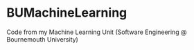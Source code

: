 # BUMachineLearning
Code from my Machine Learning Unit (Software Engineering @ Bournemouth University)
